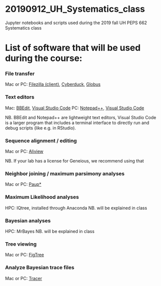 # 20190912_UH_Systematics_class
Jupyter notebooks and scripts used during the 2019 fall UH PEPS 662 Systematics class

# List of software that will be used during the course:

### File transfer
Mac or PC: [Filezilla (client)](https://filezilla-project.org), [Cyberduck](https://cyberduck.io/download/), [Globus](https://www.globus.org)

### Text editors
Mac: [BBEdit](https://www.barebones.com/products/bbedit/), [Visual Studio Code](https://code.visualstudio.com)
PC: [Notepad++](https://notepad-plus-plus.org), [Visual Studio Code](https://code.visualstudio.com)

NB. BBEdit and Notepad++ are lightweight text editors, Visual Studio Code is a larger program that includes a terminal interface to directly run and debug scripts (like e.g. in RStudio).

### Sequence alignment / editing
Mac or PC: [Aliview](http://www.ormbunkar.se/aliview/downloads/)

NB. If your lab has a license for Geneious, we recommend using that

### Neighbor joining / maximum parsimony analyses
Mac or PC: [Paup*](http://phylosolutions.com/paup-test/)

### Maximum Likelihood analyses
HPC: IQtree, installed through Anaconda
NB. will be explained in class

### Bayesian analyses
HPC: MrBayes
NB. will be explained in class

### Tree viewing
Mac or PC: [FigTree](https://github.com/rambaut/figtree/releases)

### Analyze Bayesian trace files
Mac or PC: [Tracer](https://beast.community/tracer)